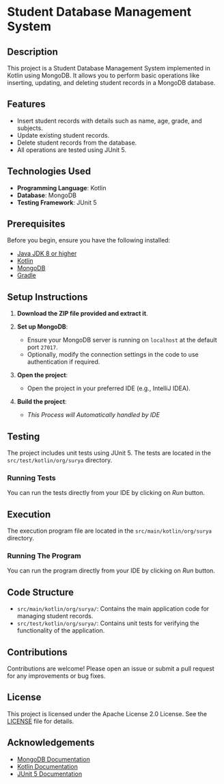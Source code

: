 # Student Database Management System

## Description
This project is a Student Database Management System implemented in Kotlin using MongoDB. It allows you to perform basic operations like inserting, updating, and deleting student records in a MongoDB database.

## Features
- Insert student records with details such as name, age, grade, and subjects.
- Update existing student records.
- Delete student records from the database.
- All operations are tested using JUnit 5.

## Technologies Used
- **Programming Language**: Kotlin
- **Database**: MongoDB
- **Testing Framework**: JUnit 5

## Prerequisites
Before you begin, ensure you have the following installed:
- [Java JDK 8 or higher](https://www.oracle.com/java/technologies/javase-jdk11-downloads.html)
- [Kotlin](https://kotlinlang.org/docs/command-line.html)
- [MongoDB](https://www.mongodb.com/try/download/community)
- [Gradle](https://gradle.org/install/)

## Setup Instructions

1. **Download the ZIP file provided and extract it**.

2. **Set up MongoDB**:
   - Ensure your MongoDB server is running on `localhost` at the default port `27017`. 
   - Optionally, modify the connection settings in the code to use authentication if required.

3. **Open the project**:
   - Open the project in your preferred IDE (e.g., IntelliJ IDEA).

4. **Build the project**:
   - _This Process will Automatically handled by IDE_

## Testing

The project includes unit tests using JUnit 5. The tests are located in the `src/test/kotlin/org/surya` directory.

### Running Tests
You can run the tests directly from your IDE by clicking on _Run_ button.

## Execution

The execution program file are located in the `src/main/kotlin/org/surya` directory.

### Running The Program
You can run the program directly from your IDE by clicking on _Run_ button.

## Code Structure
- `src/main/kotlin/org/surya/`: Contains the main application code for managing student records.
- `src/test/kotlin/org/surya/`: Contains unit tests for verifying the functionality of the application.

## Contributions
Contributions are welcome! Please open an issue or submit a pull request for any improvements or bug fixes.

## License
This project is licensed under the Apache License 2.0 License. See the [LICENSE](LICENSE) file for details.

## Acknowledgements
- [MongoDB Documentation](https://docs.mongodb.com/)
- [Kotlin Documentation](https://kotlinlang.org/docs/home.html)
- [JUnit 5 Documentation](https://junit.org/junit5/docs/current/user-guide/)

